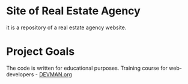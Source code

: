 # Site of Real Estate Agency

it is a repository of a real estate agency website.

# Project Goals

The code is written for educational purposes. Training course for web-developers - [DEVMAN.org](https://devman.org)
